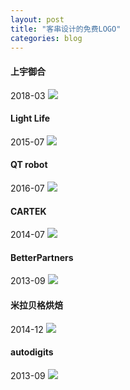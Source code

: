 ```yaml
---
layout: post
title: "客串设计的免费LOGO"
categories: blog
---
```


#### 上宇御合
2018-03
![](https://i.imgur.com/luIiDoC.jpg)


#### Light Life
2015-07
![](https://i.imgur.com/F4zzKVI.jpg)

#### QT robot
2016-07
![](https://i.imgur.com/A2uo3Wx.jpg)

#### CARTEK 
2014-07
![](https://i.imgur.com/MPEVkJk.jpg)

#### BetterPartners
2013-09
![](https://i.imgur.com/jIBMr60.jpg)

#### 米拉贝格烘焙
2014-12
![](https://i.imgur.com/smigLBK.jpg)


#### autodigits
2013-09
![](https://i.imgur.com/TuhUH78.jpg)



